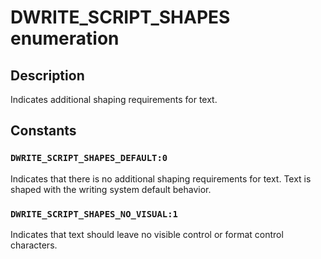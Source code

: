 # DWRITE_SCRIPT_SHAPES enumeration

## Description

Indicates additional shaping requirements for text.

## Constants

### `DWRITE_SCRIPT_SHAPES_DEFAULT:0`

Indicates that there is no additional shaping requirements for text. Text is shaped with the writing system default behavior.

### `DWRITE_SCRIPT_SHAPES_NO_VISUAL:1`

Indicates that text should leave no visible control or format control characters.